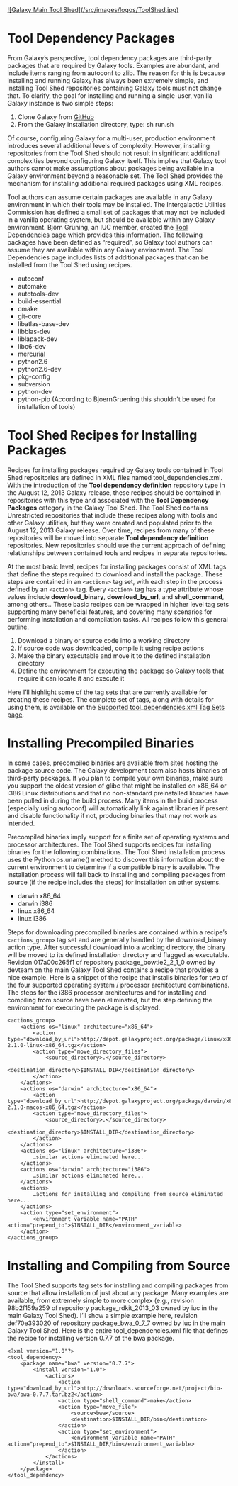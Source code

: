 <div class='center'> <a href='http://toolshed.g2.bx.psu.edu'>![Galaxy Main Tool Shed](/src/images/logos/ToolShed.jpg)</a> </div>

# Tool Dependency Packages

From Galaxy’s perspective, tool dependency packages are third-party packages that are required by Galaxy tools. Examples are abundant, and include items ranging from autoconf to zlib. The reason for this is because installing and running Galaxy has always been extremely simple, and installing Tool Shed repositories containing Galaxy tools must not change that. To clarify, the goal for installing and running a single-user, vanilla Galaxy instance is two simple steps:

1. Clone Galaxy from [GitHub](https://github.com/galaxyproject/galaxy)
2. From the Galaxy installation directory, type: sh run.sh

Of course, configuring Galaxy for a multi-user, production environment introduces several additional levels of complexity. However, installing repositories from the Tool Shed should not result in significant additional complexities beyond configuring Galaxy itself. This implies that Galaxy tool authors cannot make assumptions about packages being available in a Galaxy environment beyond a reasonable set. The Tool Shed provides the mechanism for installing additional required packages using XML recipes.

Tool authors can assume certain packages are available in any Galaxy environment in which their tools may be installed. The Intergalactic Utilities Commission has defined a small set of packages that may not be included in a vanilla operating system, but should be available within any Galaxy environment. Björn Grüning, an IUC member, created the [Tool Dependencies page](/src/admin/config/tool-dependencies-list) which provides this information. The following packages have been defined as “required”, so Galaxy tool authors can assume they are  available within any Galaxy environment. The Tool Dependencies page includes lists of additional packages that can be installed from the Tool Shed using recipes.

* autoconf
* automake
* autotools-dev
* build-essential
* cmake
* git-core
* libatlas-base-dev
* libblas-dev
* liblapack-dev
* libc6-dev
* mercurial
* python2.6
* python2.6-dev
* pkg-config
* subversion
* python-dev
* python-pip (According to BjoernGruening this shouldn't be used for installation of tools)

# Tool Shed Recipes for Installing Packages

Recipes for installing packages required by Galaxy tools contained in Tool Shed repositories are defined in XML files named tool_dependencies.xml. With the introduction of the **Tool dependency definition** repository type in the August 12, 2013 Galaxy release, these recipes should be contained in repositories with this type and associated with the **Tool Dependency Packages** category in the Galaxy Tool Shed. The Tool Shed contains Unrestricted repositories that include these recipes along with tools and other Galaxy utilities, but they were created and populated prior to the August 12, 2013 Galaxy release. Over time, recipes from many of these repositories will be moved into separate **Tool dependency definition** repositories. New repositories should use the current approach of defining relationships between contained tools and recipes in separate repositories.

At the most basic level, recipes for installing packages consist of XML tags that define the steps required to download and install the package. These steps are contained in an `<actions>` tag set, with each step in the process defined by an `<action>` tag. Every `<action>` tag has a type attribute whose values include **download\_binary**, **download\_by\_url**, and **shell\_command**, among others.. These basic recipes can be wrapped in higher level tag sets supporting many beneficial features, and covering many scenarios for performing installation and compilation tasks. All recipes follow this general outline.

1. Download a binary or source code into a working directory
2. If source code was downloaded, compile it using recipe actions
3. Make the binary executable and move it to the defined installation directory
4. Define the environment for executing the package so Galaxy tools that require it can locate it and execute it

Here I’ll highlight some of the tag sets that are currently available for creating these recipes. The complete set of tags, along with details for using them, is available on the [Supported tool_dependencies.xml Tag Sets page](/src/toolshed/tool-dependencies-tag-sets/index.md).

# Installing Precompiled Binaries

In some cases, precompiled binaries are available from sites hosting the package source code. The Galaxy development team also hosts binaries of third-party packages. If you plan to compile your own binaries, make sure you support the oldest version of glibc that might be installed on x86_64 or i386 Linux distributions and that no non-standard preinstalled libraries have been pulled in during the build process. Many items in the build process (especially using autoconf) will automatically link against libraries if present and disable functionality if not, producing binaries that may not work as intended.

Precompiled binaries imply support for a finite set of operating systems and processor architectures. The Tool Shed supports recipes for installing binaries for the following combinations. The Tool Shed installation process uses the Python os.uname() method to discover this information about the current environment to determine if a compatible binary is available. The installation process will fall back to installing and compiling packages from source (if the recipe includes the steps) for installation on other systems.

* darwin x86_64
* darwin i386
* linux x86_64
* linux i386

Steps for downloading precompiled binaries are contained within a recipe’s `<actions_group>` tag set and are generally handled by the download\_binary action type. After successful download into a working directory, the binary will be moved to its defined installation directory and flagged as executable. Revision 017a00c265f1 of repository package\_bowtie2\_2\_1\_0 owned by devteam on the main Galaxy Tool Shed contains a recipe that provides a nice example. Here is a snippet of the recipe that installs binaries for two of the four supported operating system / processor architecture combinations. The steps for the i386 processor architectures and for installing and compiling from source have been eliminated, but the step defining the environment for executing the package is displayed.

    <actions_group>
        <actions os="linux" architecture="x86_64">
            <action type="download_by_url">http://depot.galaxyproject.org/package/linux/x86_64/bowtie2/bowtie2-2.1.0-linux-x86_64.tgz</action>
            <action type="move_directory_files">
                <source_directory>.</source_directory>
                <destination_directory>$INSTALL_DIR</destination_directory>
            </action>
        </actions>
        <actions os="darwin" architecture="x86_64">
            <action type="download_by_url">http://depot.galaxyproject.org/package/darwin/x86_64/bowtie2/bowtie2-2.1.0-macos-x86_64.tgz</action>
            <action type="move_directory_files">
                <source_directory>.</source_directory>
                <destination_directory>$INSTALL_DIR</destination_directory>
            </action>
        </actions>
        <actions os="linux" architecture="i386">
            …similar actions eliminated here...
        </actions>
        <actions os="darwin" architecture="i386">
            …similar actions eliminated here...
        </actions>
        <actions>
            …actions for installing and compiling from source eliminated here...
        </actions>
        <action type="set_environment">
            <environment_variable name="PATH" action="prepend_to">$INSTALL_DIR</environment_variable>
        </action>
    </actions_group>

# Installing and Compiling from Source

The Tool Shed supports tag sets for installing and compiling packages from source that allow installation of just about any package. Many examples are available, from extremely simple to more complex (e.g., revision 98b2f159a259 of repository package\_rdkit\_2013\_03 owned by iuc in the main Galaxy Tool Shed). I’ll show a simple example here, revision def70e393020 of repository package\_bwa\_0\_7\_7 owned by iuc in the main Galaxy Tool Shed. Here is the entire tool\_dependencies.xml file that defines the recipe for installing version 0.7.7 of the bwa package.

    <?xml version="1.0"?>
    <tool_dependency>
        <package name="bwa" version="0.7.7">
            <install version="1.0">
                <actions>
                    <action type="download_by_url">http://downloads.sourceforge.net/project/bio-bwa/bwa-0.7.7.tar.bz2</action>
                    <action type="shell_command">make</action>
                    <action type="move_file">
                        <source>bwa</source>
                        <destination>$INSTALL_DIR/bin</destination>
                    </action>
                    <action type="set_environment">
                        <environment_variable name="PATH" action="prepend_to">$INSTALL_DIR/bin</environment_variable>
                    </action>
                </actions>
            </install>
        </package>
    </tool_dependency>
